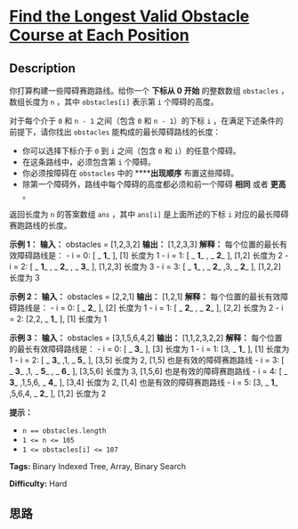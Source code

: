 # [Find the Longest Valid Obstacle Course at Each Position][title]

## Description

你打算构建一些障碍赛跑路线。给你一个 **下标从 0 开始** 的整数数组 `obstacles` ，数组长度为 `n` ，其中
`obstacles[i]` 表示第 `i` 个障碍的高度。

对于每个介于 `0` 和 `n - 1` 之间（包含 `0` 和 `n - 1`）的下标  `i` ，在满足下述条件的前提下，请你找出
`obstacles` 能构成的最长障碍路线的长度：

  * 你可以选择下标介于 `0` 到 `i` 之间（包含 `0` 和 `i`）的任意个障碍。
  * 在这条路线中，必须包含第 `i` 个障碍。
  * 你必须按障碍在 `obstacles` 中的 ******出现顺序** 布置这些障碍。
  * 除第一个障碍外，路线中每个障碍的高度都必须和前一个障碍 **相同** 或者 **更高** 。

返回长度为 `n` 的答案数组 `ans` ，其中 `ans[i]` 是上面所述的下标 `i` 对应的最长障碍赛跑路线的长度。



**示例 1：**
            **输入：** obstacles = [1,2,3,2]    **输出：** [1,2,3,3]    **解释：** 每个位置的最长有效障碍路线是：    - i = 0: [ _ **1**_ ], [1] 长度为 1    - i = 1: [ _ **1**_ , _ **2**_ ], [1,2] 长度为 2    - i = 2: [ _ **1**_ , _ **2**_ , _ **3**_ ], [1,2,3] 长度为 3    - i = 3: [ _ **1**_ , _ **2**_ ,3, _ **2**_ ], [1,2,2] 长度为 3    

**示例 2：**
            **输入：** obstacles = [2,2,1]    **输出：** [1,2,1]    **解释：** 每个位置的最长有效障碍路线是：    - i = 0: [ _ **2**_ ], [2] 长度为 1    - i = 1: [ _ **2**_ , _ **2**_ ], [2,2] 长度为 2    - i = 2: [2,2, _ **1**_ ], [1] 长度为 1    

**示例 3：**
            **输入：** obstacles = [3,1,5,6,4,2]    **输出：** [1,1,2,3,2,2]    **解释：** 每个位置的最长有效障碍路线是：    - i = 0: [ _ **3**_ ], [3] 长度为 1    - i = 1: [3, _ **1**_ ], [1] 长度为 1    - i = 2: [ _ **3**_ ,1, _ **5**_ ], [3,5] 长度为 2, [1,5] 也是有效的障碍赛跑路线    - i = 3: [ _ **3**_ ,1, _ **5**_ , _ **6**_ ], [3,5,6] 长度为 3, [1,5,6] 也是有效的障碍赛跑路线    - i = 4: [ _ **3**_ ,1,5,6, _ **4**_ ], [3,4] 长度为 2, [1,4] 也是有效的障碍赛跑路线    - i = 5: [3, _ **1**_ ,5,6,4, _ **2**_ ], [1,2] 长度为 2    



**提示：**

  * `n == obstacles.length`
  * `1 <= n <= 105`
  * `1 <= obstacles[i] <= 107`


**Tags:** Binary Indexed Tree, Array, Binary Search

**Difficulty:** Hard

## 思路

[title]: https://leetcode-cn.com/problems/find-the-longest-valid-obstacle-course-at-each-position
